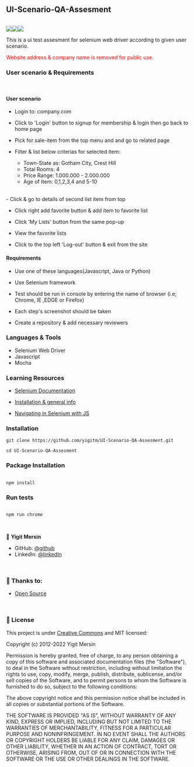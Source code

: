## UI-Scenario-QA-Assesment

<pre></pre>

![](https://img.shields.io/badge/Selenium-43B02A?style=for-the-badge&logo=Selenium&logoColor=white)![](https://img.shields.io/badge/JavaScript-323330?style=for-the-badge&logo=javascript&logoColor=F7DF1E)![](https://img.shields.io/badge/Mocha-8D6748?style=for-the-badge&logo=Mocha&logoColor=white)

This is a ui test assesment for selenium web driver according to given user scenario.

<font color="red">Website address & company name is removed for public use.</font>

### User scenario & Requirements

<br/>

#### User scenario

- Login to: company.com

- Click to 'Login' button to signup for membership & login then go back to home page

- Pick for sale-item from the top menu and and go to related page

- Filter & list below criterias for selected item:

  - Town-State as: Gotham City, Crest Hill
  - Total Rooms: 4
  - Price Range: 1.000.000 - 2.000.000
  - Age of Item: 0,1,2,3,4 and 5-10

<br/>- Click & go to details of second list item from top

- Click right add favorite button & add item to favorite list

- Click 'My Lists' button from the same pop-up

- View the favorite lists

- Click to the top left 'Log-out' button & exit from the site

#### Requirements

- Use one of these languages(Javascript, Java or Python)

- Use Selenium framework

- Test should be run in console by entering the name of browser (i.e; Chrome, IE ,EDGE or Firefox)

- Each step's screenshot should be taken

- Create a repository & add necessary reviewers

### Languages & Tools

- Selenium Web Driver
- Javascript
- Mocha

### Learning Resources

- [Selenium Documentation](https://www.selenium.dev/documentation/)

- [Installation & general info](https://support.smartbear.com/crossbrowsertesting/docs/automated-testing/frameworks/selenium/javascript.html)

- [Navigating in Selenium with JS](https://github.com/dalenguyen/selenium-javascript/blob/master/docs/navigating.md)

### Installation

```
git clone https://github.com/yigitm/UI-Scenario-QA-Assesment.git
```

```
cd UI-Scenario-QA-Assesment
```

### Package Installation

```

npm install

```

### Run tests

```

npm run chrome

```

<br/>

👤 **Yigit Mersin**

- GitHub: [@github](https://github.com/ygtmrsn)
- LinkedIn: [@linkedIn](linkedin.com/in/yigitmersin)

<br/>

### 🤝 Thanks to:

- [Open Source](https://en.wikipedia.org/wiki/Open_source)

<br/>

### 📝 License

This project is under [Creative Commons](https://creativecommons.org/licenses/by-nc/4.0/) and MIT licensed:

Copyright (c) 2012-2022 Yigit Mersin

Permission is hereby granted, free of charge, to any person obtaining
a copy of this software and associated documentation files (the
"Software"), to deal in the Software without restriction, including
without limitation the rights to use, copy, modify, merge, publish,
distribute, sublicense, and/or sell copies of the Software, and to
permit persons to whom the Software is furnished to do so, subject to
the following conditions:

The above copyright notice and this permission notice shall be
included in all copies or substantial portions of the Software.

THE SOFTWARE IS PROVIDED "AS IS", WITHOUT WARRANTY OF ANY KIND,
EXPRESS OR IMPLIED, INCLUDING BUT NOT LIMITED TO THE WARRANTIES OF
MERCHANTABILITY, FITNESS FOR A PARTICULAR PURPOSE AND
NONINFRINGEMENT. IN NO EVENT SHALL THE AUTHORS OR COPYRIGHT HOLDERS BE
LIABLE FOR ANY CLAIM, DAMAGES OR OTHER LIABILITY, WHETHER IN AN ACTION
OF CONTRACT, TORT OR OTHERWISE, ARISING FROM, OUT OF OR IN CONNECTION
WITH THE SOFTWARE OR THE USE OR OTHER DEALINGS IN THE SOFTWARE.
